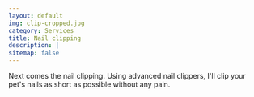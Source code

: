 ```yaml
---
layout: default
img: clip-cropped.jpg
category: Services
title: Nail clipping
description: |
sitemap: false
---
```


Next comes the nail clipping. Using advanced nail clippers, I'll clip your pet's nails as short as possible without any pain.
